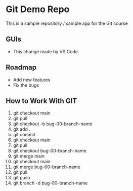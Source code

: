 # Git Demo Repo
This is a sample repository / sample app for the Git course

## GUIs
* This change made by VS Code.

## Roadmap
 * Add new features
 * Fix the bugs

## How to Work With GIT
1. git checkout main
2. git pull
3. git checkout -b bug-00-branch-name
4. git add .
5. git commit
6. git checkout main
7. git pull
8. git checkout bug-00-branch-name
9. git merge main
10. git checkout main
11. git merge bug-00-branch-name
12. git pull
13. git push
14. git branch -d bug-00-branch-name